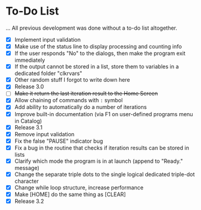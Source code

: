 # To-Do List

... All previous development was done without a to-do list altogether.

- [X] Implement input validation
- [X] Make use of the status line to display processing and counting info
- [X] If the user responds "No" to the dialogs, then make the program exit immediately
- [X] If the output cannot be stored in a list, store them to variables in a dedicated folder "clkrvars"
- [X] Other random stuff I forgot to write down here
- [X] Release 3.0
- [ ] ~~Make it return the last iteration result to the Home Screen~~
- [X] Allow chaining of commands with `:` symbol
- [X] Add ability to automatically do a number of iterations
- [X] Improve built-in documentation (via F1 on user-defined programs menu in Catalog)
- [X] Release 3.1
- [X] Remove input validation
- [X] Fix the false "PAUSE" indicator bug
- [X] Fix a bug in the routine that checks if iteration results can be stored in lists
- [X] Clarify which mode the program is in at launch (append to "Ready." message)
- [X] Change the separate triple dots to the single logical dedicated triple-dot character
- [X] Change while loop structure, increase performance
- [X] Make [HOME] do the same thing as [CLEAR]
- [X] Release 3.2
